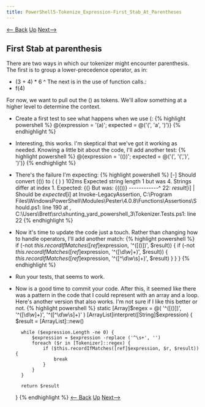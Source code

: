 ```yaml
---
title: PowerShell5-Tokenize_Expression-First_Stab_At_Parentheses
---
```

[<— Back](PowerShell5-Tokenize_Expression-Simple_Binary_Expressions)  [Up](PowerShell5.TokenizeExpression) [Next—>](PowerShell5-Tokenize_Expression-Function_Calls)

## First Stab at parenthesis
There are two ways in which our tokenizer might encounter parenthesis. The first is to group a lower-precedence operator, as in:
* (3 + 4) * 6
^
The next is in the use of function calls.:
* f(4)

For now, we want to pull out the () as tokens. We'll allow something at a higher level to determine the context.
* Create a first test to see what happens when we use (:
{% highlight powershell %}
        @{expression = '(a)'; expected = @('(', 'a', ')')}
{% endhighlight %}
* Interesting, this works. I'm skeptical that we've got it working as needed. Knowing a little bit about the code, I'll add another test:
{% highlight powershell %}
        @{expression = '(())'; expected = @('(', '(',')', ')')}
{% endhighlight %}
* There's the failure I'm expecting:
{% highlight powershell %}
    [-] Should convert (()) to ( ( ) ) 102ms
      Expected string length 1 but was 4. Strings differ at index 1.
      Expected: {(}
      But was:  {(())}
      ------------^
      22:             $result[$i] | Should be $expected[$i]
      at Invoke-LegacyAssertion, C:\Program Files\WindowsPowerShell\Modules\Pester\4.0.8\Functions\Assertions\Should.ps1: line 190
      at <ScriptBlock>, C:\Users\Brett\src\shunting_yard_powershell_3\Tokenizer.Tests.ps1: line 22
{% endhighlight %}
* Now it's time to update the code just a touch. Rather than changing how to handle operators, I'll add another match:
{% highlight powershell %}
            if (-not $this.recordIfMatches([ref]$expression, '^([()])', $result)) {
                    if (-not $this.recordIfMatches([ref]$expression, '^([\d\w]+)', $result)) {
                        $this.recordIfMatches([ref]$expression, '^([^\d\w\s]+)', $result)
                    }
                }
            }
{% endhighlight %}
* Run your tests, that seems to work. 
* Now is a good time to commit your code.
After this, it seemed like there was a pattern in the code that I could represent with an array and a loop. Here's another version that also works. I'm not sure if I like this better or not.
{% highlight powershell %}
    static [Array]$regex = @( '^([()])', '^([\d\w]+)', '^([^\d\w\s]+)' )
    [ArrayList]interpret([String]$expression) {
        $result = [ArrayList]::new()

        while ($expression.Length -ne 0) {
            $expression = $expression -replace ('^\s+', '')
            foreach ($r in [Tokenizer]::regex) {
                if ($this.recordIfMatches([ref]$expression, $r, $result)) {
                    break
                }
            }
        }

        return $result
    }
{% endhighlight %}
[<— Back](PowerShell5-Tokenize_Expression-Simple_Binary_Expressions)  [Up](PowerShell5.TokenizeExpression) [Next—>](PowerShell5-Tokenize_Expression-Function_Calls)
